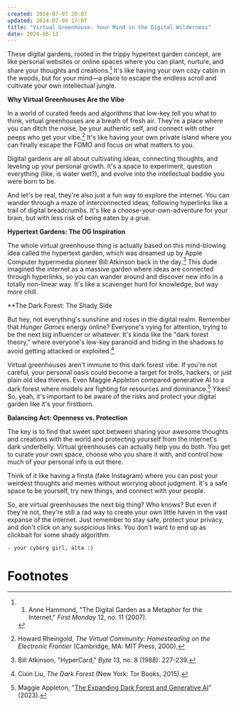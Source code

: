 ```yaml
---
created: 2024-07-07 20:07
updated: 2024-07-08 17:07
title: "Virtual Greenhouse: Your Mind in the Digital Wilderness"
date: 2024-06-13
---
```

These digital gardens, rooted in the trippy hypertext garden concept, are like personal websites or online spaces where you can plant, nurture, and share your thoughts and creations.[^1] It's like having your own cozy cabin in the woods, but for your mind—a place to escape the endless scroll and cultivate your own intellectual jungle.

**Why Virtual Greenhouses Are the Vibe**

In a world of curated feeds and algorithms that low-key tell you what to think, virtual greenhouses are a breath of fresh air. They're a place where you can ditch the noise, be your authentic self, and connect with other peeps who get your vibe.[^2] It's like having your own private island where you can finally escape the FOMO and focus on what matters to you. 

Digital gardens are all about cultivating ideas, connecting thoughts, and leveling up your personal growth. It's a space to experiment, question everything (like, is water wet?), and evolve into the intellectual baddie you were born to be. 

And let's be real, they're also just a fun way to explore the internet. You can wander through a maze of interconnected ideas, following hyperlinks like a trail of digital breadcrumbs. It's like a choose-your-own-adventure for your brain, but with less risk of being eaten by a grue. 


**Hypertext Gardens: The OG Inspiration**

The whole virtual greenhouse thing is actually based on this mind-blowing idea called the hypertext garden, which was dreamed up by Apple Computer hypermedia pioneer Bill Atkinson back in the day.[^3] This dude imagined the internet as a massive garden where ideas are connected through hyperlinks, so you can wander around and discover new info in a totally non-linear way. It's like a scavenger hunt for knowledge, but way more chill.

**The Dark Forest: The Shady Side 

But hey, not everything's sunshine and roses in the digital realm. Remember that _Hunger Games_ energy online? Everyone's vying for attention, trying to be the next big influencer or whatever. It's kinda like the "dark forest theory," where everyone's low-key paranoid and hiding in the shadows to avoid getting attacked or exploited.[^4]

Virtual greenhouses aren't immune to this dark forest vibe. If you're not careful, your personal oasis could become a target for trolls, hackers, or just plain old idea thieves. Even Maggie Appleton compared generative AI to a dark forest where models are fighting for resources and dominance.[^5] Yikes! So, yeah, it's important to be aware of the risks and protect your digital garden like it's your firstborn.


**Balancing Act: Openness vs. Protection**

The key is to find that sweet spot between sharing your awesome thoughts and creations with the world and protecting yourself from the internet's dark underbelly. Virtual greenhouses can actually help you do both. You get to curate your own space, choose who you share it with, and control how much of your personal info is out there.

Think of it like having a finsta (fake Instagram) where you can post your weirdest thoughts and memes without worrying about judgment. It's a safe space to be yourself, try new things, and connect with your people.

So, are virtual greenhouses the next big thing? Who knows? But even if they're not, they're still a rad way to create your own little haven in the vast expanse of the internet. Just remember to stay safe, protect your privacy, and don't click on any suspicious links. You don't want to end up as clickbait for some shady algorithm.


```poetry
- your cyborg girl, alta :) 
```
# Footnotes

[^1]: 1. Anne Hammond, "The Digital Garden as a Metaphor for the Internet," _First Monday_ 12, no. 11 (2007).
[^2]:  Howard Rheingold, _The Virtual Community: Homesteading on the Electronic Frontier_ (Cambridge, MA: MIT Press, 2000).
[^3]: Bill Atkinson, "HyperCard," _Byte_ 13, no. 8 (1988): 227-239.
[^4]: Cixin Liu, _The Dark Forest_ (New York: Tor Books, 2015).
[^5]: Maggie Appleton, "[The Expanding Dark Forest and Generative AI](https://maggieappleton.com/ai-dark-forest)" (2023).